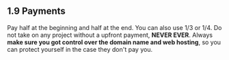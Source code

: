 ## 1.9 Payments

Pay half at the beginning and half at the end. You can also use 1/3 or
1/4. Do not take on any project without a upfront payment, **NEVER
EVER**. Always **make sure you got control over the domain name and web
hosting**, so you can protect yourself in the case they don\'t pay you.
